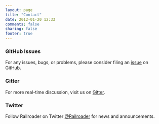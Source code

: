 ```yaml
---
layout: page
title: "Contact"
date: 2012-01-20 12:33
comments: false
sharing: false
footer: true
---
```


### GitHub Issues

For any issues, bugs, or problems, please consider filing an [issue](https://github.com/presidentbeef/railroader/issues) on GitHub.

### Gitter

For more real-time discussion, visit us on [Gitter](https://gitter.im/presidentbeef/railroader).

### Twitter

Follow Railroader on Twitter [@Railroader](http://twitter.com/railroader) for news and announcements.
